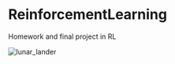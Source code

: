 # ReinforcementLearning

Homework and final project in RL

![lunar_lander](https://www.gymlibrary.dev/_images/lunar_lander.gif)
